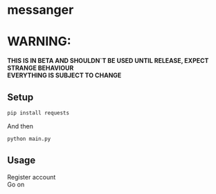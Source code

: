 # messanger

# WARNING:
**THIS IS IN BETA AND SHOULDN`T BE USED UNTIL RELEASE, EXPECT STRANGE BEHAVIOUR** <br>
**EVERYTHING IS SUBJECT TO CHANGE**

## Setup
```bash
pip install requests
```
And then

```bash
python main.py
```
## Usage
Register account <br>
Go on
